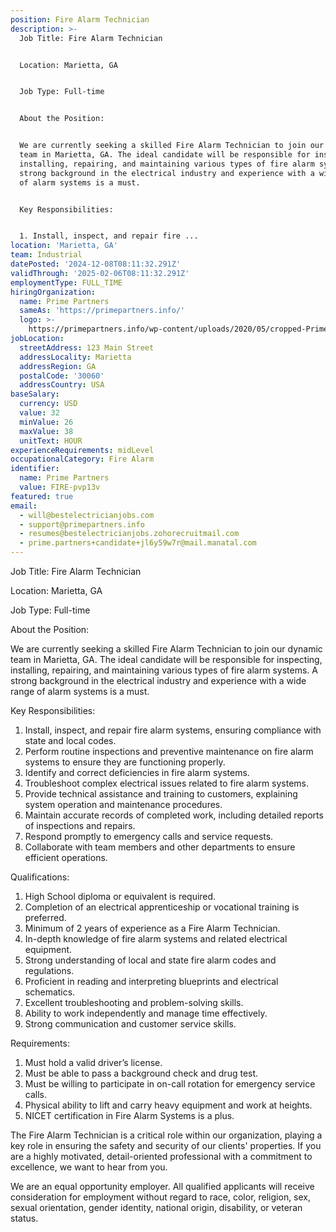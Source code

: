 ```yaml
---
position: Fire Alarm Technician
description: >-
  Job Title: Fire Alarm Technician


  Location: Marietta, GA


  Job Type: Full-time


  About the Position:


  We are currently seeking a skilled Fire Alarm Technician to join our dynamic
  team in Marietta, GA. The ideal candidate will be responsible for inspecting,
  installing, repairing, and maintaining various types of fire alarm systems. A
  strong background in the electrical industry and experience with a wide range
  of alarm systems is a must.


  Key Responsibilities:


  1. Install, inspect, and repair fire ...
location: 'Marietta, GA'
team: Industrial
datePosted: '2024-12-08T08:11:32.291Z'
validThrough: '2025-02-06T08:11:32.291Z'
employmentType: FULL_TIME
hiringOrganization:
  name: Prime Partners
  sameAs: 'https://primepartners.info/'
  logo: >-
    https://primepartners.info/wp-content/uploads/2020/05/cropped-Prime-Partners-Logo-NO-BG-1-1.png
jobLocation:
  streetAddress: 123 Main Street
  addressLocality: Marietta
  addressRegion: GA
  postalCode: '30060'
  addressCountry: USA
baseSalary:
  currency: USD
  value: 32
  minValue: 26
  maxValue: 38
  unitText: HOUR
experienceRequirements: midLevel
occupationalCategory: Fire Alarm
identifier:
  name: Prime Partners
  value: FIRE-pvp13v
featured: true
email:
  - will@bestelectricianjobs.com
  - support@primepartners.info
  - resumes@bestelectricianjobs.zohorecruitmail.com
  - prime.partners+candidate+jl6y59w7r@mail.manatal.com
---
```




Job Title: Fire Alarm Technician

Location: Marietta, GA

Job Type: Full-time

About the Position:

We are currently seeking a skilled Fire Alarm Technician to join our dynamic team in Marietta, GA. The ideal candidate will be responsible for inspecting, installing, repairing, and maintaining various types of fire alarm systems. A strong background in the electrical industry and experience with a wide range of alarm systems is a must.

Key Responsibilities:

1. Install, inspect, and repair fire alarm systems, ensuring compliance with state and local codes.
2. Perform routine inspections and preventive maintenance on fire alarm systems to ensure they are functioning properly.
3. Identify and correct deficiencies in fire alarm systems.
4. Troubleshoot complex electrical issues related to fire alarm systems.
5. Provide technical assistance and training to customers, explaining system operation and maintenance procedures.
6. Maintain accurate records of completed work, including detailed reports of inspections and repairs.
7. Respond promptly to emergency calls and service requests.
8. Collaborate with team members and other departments to ensure efficient operations.

Qualifications:

1. High School diploma or equivalent is required.
2. Completion of an electrical apprenticeship or vocational training is preferred.
3. Minimum of 2 years of experience as a Fire Alarm Technician.
4. In-depth knowledge of fire alarm systems and related electrical equipment.
5. Strong understanding of local and state fire alarm codes and regulations.
6. Proficient in reading and interpreting blueprints and electrical schematics.
7. Excellent troubleshooting and problem-solving skills.
8. Ability to work independently and manage time effectively.
9. Strong communication and customer service skills.

Requirements:

1. Must hold a valid driver’s license.
2. Must be able to pass a background check and drug test.
3. Must be willing to participate in on-call rotation for emergency service calls.
4. Physical ability to lift and carry heavy equipment and work at heights.
5. NICET certification in Fire Alarm Systems is a plus.

The Fire Alarm Technician is a critical role within our organization, playing a key role in ensuring the safety and security of our clients' properties. If you are a highly motivated, detail-oriented professional with a commitment to excellence, we want to hear from you. 

We are an equal opportunity employer. All qualified applicants will receive consideration for employment without regard to race, color, religion, sex, sexual orientation, gender identity, national origin, disability, or veteran status.